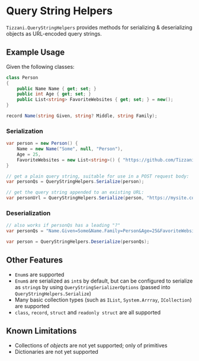 # Query String Helpers

`Tizzani.QueryStringHelpers` provides methods for serializing & deserializing objects as URL-encoded query strings.

## Example Usage

Given the following classes:

```c#
class Person
{
    public Name Name { get; set; }
    public int Age { get; set; }
    public List<string> FavoriteWebsites { get; set; } = new();
}

record Name(string Given, string? Middle, string Family);
```

### Serialization

```c#
var person = new Person() {
    Name = new Name("Some", null, "Person"),
    Age = 25,
    FavoriteWebsites = new List<string>() { "https://github.com/Tizzani" }
}

// get a plain query string, suitable for use in a POST request body:
var personQs = QueryStringHelpers.Serialize(person);

// get the query string appended to an existing URL:
var personUrl = QueryStringHelpers.Serialize(person, "https://mysite.com/directory/search");
```

### Deserialization

```c#
// also works if personQs has a leading "?"
var personQs = "Name.Given=Some&Name.Family=Person&Age=25&FavoriteWebsites=https%3A%2F%2Fgithub.com%2Ferinnmclaughlin";

var person = QueryStringHelpers.Deserialize(personQs);
```

## Other Features

* `Enum`s are supported
* `Enum`s are serialized as `int`s by default, but can be configured to serialize as `string`s by using `QueryStringSerializerOptions` (passed into `QueryStringHelpers.Serialize`)
* Many basic collection types (such as `IList`, `System.Arrray`, `ICollection`) are supported
* `class`, `record`, `struct` and `readonly struct` are all supported

## Known Limitations

* Collections of *objects* are not yet supported; only of primitives
* Dictionaries are not yet supported



